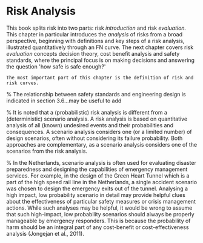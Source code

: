 # Risk Analysis

This book splits risk into two parts: risk *introduction* and risk *evaluation.* This chapter in particular introduces the _analysis_ of risks from a broad perspective, beginning with definitions and key steps of a risk analysis, illustrated quantitatively through an FN curve. The next chapter covers risk _evaluation_ concepts decision theory, cost benefit analysis and safety standards, where the principal focus is on making decisions and answering the question 'how safe is safe enough?'

```{note}
The most important part of this chapter is the definition of risk and risk curves.
```

<!--
```{admonition} MUDE exam information
:class: tip, dropdown
You should understand the definition of risk and recognize the steps in a risk analysis (no need to memorize the details of every step). It is very important that you are able to construct a risk curve, given a set of scenarios (typically not more than 3 on the exam).
``` -->

% The relationship between safety standards and engineering design is indicated in section 3.6...may be useful to add

% It is noted that a (probabilistic) risk analysis is different  from a (deterministic) scenario analysis. A risk analysis is based on quantitative analysis of all (known) undesired events and their probabilities and consequences. A scenario analysis considers one (or a limited number) of design scenarios, often without considering its failure probability. Both approaches are complementary, as a scenario analysis considers one of the scenarios from the risk analysis. 

% In the Netherlands, scenario analysis is often used for evaluating disaster preparedness and designing the capabilities of emergency management services. For example, in the design of the Green Heart Tunnel which is a part of the high speed rail line in the Netherlands, a single accident scenario was chosen to design the emergency exits out of the tunnel. Analysing a high impact, low probability scenario in detail may provide helpful clues about the effectiveness of particular safety measures or crisis management actions. While such analyses may be helpful, it would be wrong to assume that such high-impact, low probability scenarios should always be properly manageable by emergency responders. This is because the probability of harm should be an integral part of any cost-benefit or cost-effectiveness analysis (Jongejan et al., 2011).